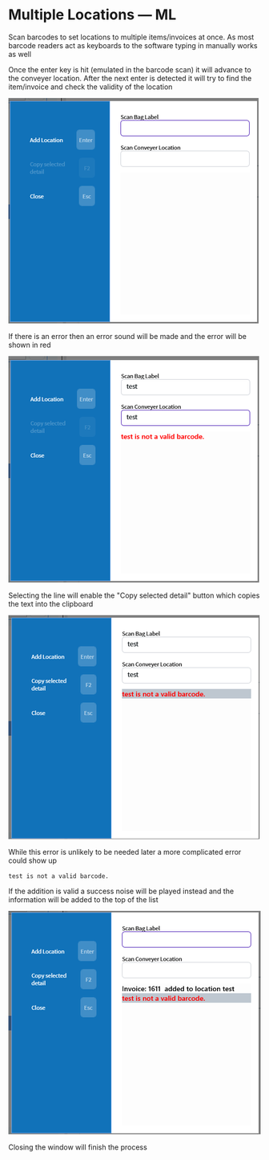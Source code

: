 # Multiple Locations — ML

Scan barcodes to set locations to multiple items/invoices at once. As most barcode readers act as keyboards to the software typing in manually works as well

Once the enter key is hit (emulated in the barcode scan) it will advance to the conveyer location. After the next enter is detected it will try to find the item/invoice and check the validity of the location

![Multiple Locations](/.attachments/Documentation/MultipleLocations01.png "Multiple Locations")

If there is an error then an error sound will be made and the error will be shown in red

![Error](/.attachments/Documentation/MultipleLocations-Error.png "Error")

Selecting the line will enable the "Copy selected detail" button which copies the text into the clipboard

![Error — Select](/.attachments/Documentation/MultipleLocations-Error-Select.png "Error — Select")

While this error is unlikely to be needed later a more complicated error could show up

```
test is not a valid barcode.
```

If the addition is valid a success noise will be played instead and the information will be added to the top of the list

![Success](/.attachments/Documentation/MultipleLocations-Success.png "Success")

Closing the window will finish the process
